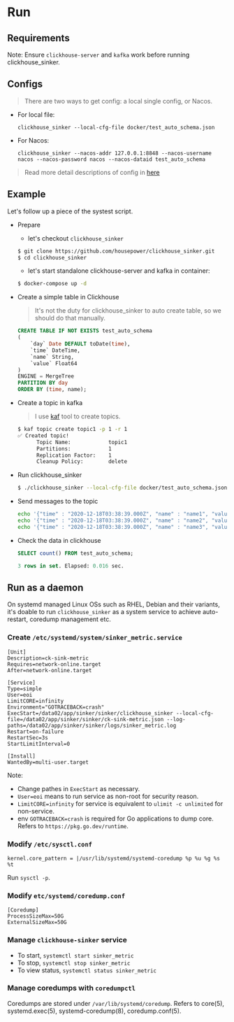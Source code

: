 # Run

## Requirements

Note: Ensure `clickhouse-server` and `kafka` work before running clickhouse_sinker.

## Configs

> There are two ways to get config: a local single config, or Nacos.

- For local file:

  `clickhouse_sinker --local-cfg-file docker/test_auto_schema.json`

- For Nacos:

  `clickhouse_sinker --nacos-addr 127.0.0.1:8848 --nacos-username nacos --nacos-password nacos --nacos-dataid test_auto_schema`

> Read more detail descriptions of config in [here](../configuration/config.html)

## Example

Let's follow up a piece of the systest script.

* Prepare

  - let's checkout `clickhouse_sinker`

  ```bash
  $ git clone https://github.com/housepower/clickhouse_sinker.git
  $ cd clickhouse_sinker
  ```

  - let's start standalone clickhouse-server and kafka in container:

  ```bash
  $ docker-compose up -d
  ```

* Create a simple table in Clickhouse

  > It's not the duty for clickhouse_sinker to auto create table, so we should do that manually.

  ```sql
  CREATE TABLE IF NOT EXISTS test_auto_schema
  (
      `day` Date DEFAULT toDate(time),
      `time` DateTime,
      `name` String,
      `value` Float64
  )
  ENGINE = MergeTree
  PARTITION BY day
  ORDER BY (time, name);
  ```

* Create a topic in kafka

  > I use [kaf](https://github.com/birdayz/kaf) tool to create topics.

  ```bash
  $ kaf topic create topic1 -p 1 -r 1
  ✅ Created topic!
        Topic Name:            topic1
        Partitions:            1
        Replication Factor:    1
        Cleanup Policy:        delete
  ```


* Run clickhouse_sinker

  ```bash
  $ ./clickhouse_sinker --local-cfg-file docker/test_auto_schema.json
  ```


* Send messages to the topic

  ```bash
  echo '{"time" : "2020-12-18T03:38:39.000Z", "name" : "name1", "value" : 1}' | kaf -b '127.0.0.1:9092' produce topic1
  echo '{"time" : "2020-12-18T03:38:39.000Z", "name" : "name2", "value" : 2}' | kaf -b '127.0.0.1:9092' produce topic1
  echo '{"time" : "2020-12-18T03:38:39.000Z", "name" : "name3", "value" : 3}' | kaf -b '127.0.0.1:9092' produce topic1
  ```

* Check the data in clickhouse

  ```sql
  SELECT count() FROM test_auto_schema;

  3 rows in set. Elapsed: 0.016 sec.

  ```

## Run as a daemon

On systemd managed Linux OSs such as RHEL, Debian and their variants, it's doable to run `clickhouse_sinker` as a system service to achieve auto-restart, coredump management etc.

### Create `/etc/systemd/system/sinker_metric.service`

```
[Unit]
Description=ck-sink-metric
Requires=network-online.target
After=network-online.target

[Service]
Type=simple
User=eoi
LimitCORE=infinity
Environment="GOTRACEBACK=crash"
ExecStart=/data02/app/sinker/sinker/clickhouse_sinker --local-cfg-file=/data02/app/sinker/sinker/ck-sink-metric.json --log-paths=/data02/app/sinker/sinker/logs/sinker_metric.log
Restart=on-failure
RestartSec=3s
StartLimitInterval=0

[Install]
WantedBy=multi-user.target
```

Note:

- Change pathes in `ExecStart` as necessary.
- `User=eoi` means to run service as non-root for security reason.
- `LimitCORE=infinity` for service is equivalent to `ulimit -c unlimited` for non-service.
- env `GOTRACEBACK=crash` is required for Go applications to dump core. Refers to `https://pkg.go.dev/runtime`.

### Modify `/etc/sysctl.conf`

```kernel.core_pattern = |/usr/lib/systemd/systemd-coredump %p %u %g %s %t```

Run `sysctl -p`.

### Modify `etc/systemd/coredump.conf`

```
[Coredump]
ProcessSizeMax=50G
ExternalSizeMax=50G
```

### Manage `clickhouse-sinker` service

- To start, `systemctl start sinker_metric`
- To stop, `systemctl stop sinker_metric`
- To view status, `systemctl status sinker_metric`

### Manage coredumps with `coredumpctl`

Coredumps are stored under `/var/lib/systemd/coredump`.
Refers to core(5), systemd.exec(5), systemd-coredump(8), coredump.conf(5).
